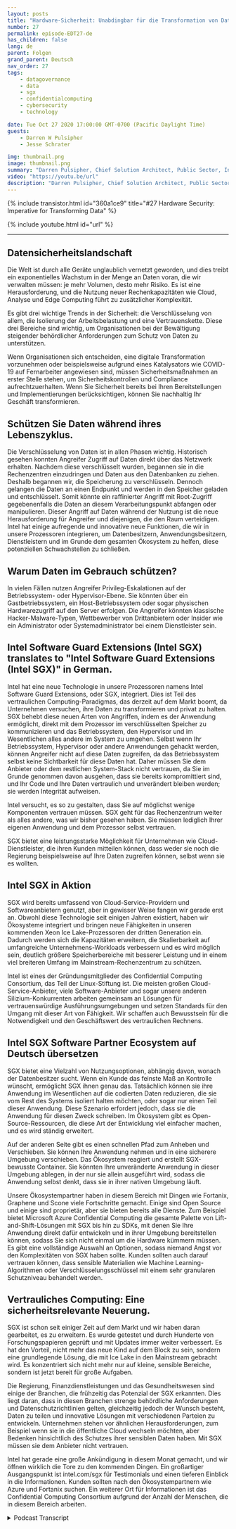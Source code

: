 ```yaml
---
layout: posts
title: "Hardware-Sicherheit: Unabdingbar für die Transformation von Daten"
number: 27
permalink: episode-EDT27-de
has_children: false
lang: de
parent: Folgen
grand_parent: Deutsch
nav_order: 27
tags:
    - datagovernance
    - data
    - sgx
    - confidentialcomputing
    - cybersecurity
    - technology

date: Tue Oct 27 2020 17:00:00 GMT-0700 (Pacific Daylight Time)
guests:
    - Darren W Pulsipher
    - Jesse Schrater

img: thumbnail.png
image: thumbnail.png
summary: "Darren Pulsipher, Chief Solution Architect, Public Sector, Intel, und Jesse Schrater, Security Manager, Data Platforms Group, Intel, diskutieren die aktuelle Sicherheitslandschaft und wie Intels SGX und das Partner-Ökosystem eine zeitnahe und bewährte Lösung für Daten in Verwendung und andere Sicherheitsbedenken bietet."
video: "https://youtu.be/url"
description: "Darren Pulsipher, Chief Solution Architect, Public Sector, Intel, und Jesse Schrater, Security Manager, Data Platforms Group, Intel, diskutieren die aktuelle Sicherheitslandschaft und wie Intels SGX und das Partner-Ökosystem eine zeitnahe und bewährte Lösung für Daten in Verwendung und andere Sicherheitsbedenken bietet."
---
```


<div>
{% include transistor.html id="360a1ce9" title="#27 Hardware Security: Imperative for Transforming Data" %}

{% include youtube.html id="url" %}
</div>

---

## Datensicherheitslandschaft

Die Welt ist durch alle Geräte unglaublich vernetzt geworden, und dies treibt ein exponentielles Wachstum in der Menge an Daten voran, die wir verwalten müssen: je mehr Volumen, desto mehr Risiko. Es ist eine Herausforderung, und die Nutzung neuer Rechenkapazitäten wie Cloud, Analyse und Edge Computing führt zu zusätzlicher Komplexität.

Es gibt drei wichtige Trends in der Sicherheit: die Verschlüsselung von allem, die Isolierung der Arbeitsbelastung und eine Vertrauenskette. Diese drei Bereiche sind wichtig, um Organisationen bei der Bewältigung steigender behördlicher Anforderungen zum Schutz von Daten zu unterstützen.

Wenn Organisationen sich entscheiden, eine digitale Transformation vorzunehmen oder beispielsweise aufgrund eines Katalysators wie COVID-19 auf Fernarbeiter angewiesen sind, müssen Sicherheitsmaßnahmen an erster Stelle stehen, um Sicherheitskontrollen und Compliance aufrechtzuerhalten. Wenn Sie Sicherheit bereits bei Ihren Bereitstellungen und Implementierungen berücksichtigen, können Sie nachhaltig Ihr Geschäft transformieren.

## Schützen Sie Daten während ihres Lebenszyklus.

Die Verschlüsselung von Daten ist in allen Phasen wichtig. Historisch gesehen konnten Angreifer Zugriff auf Daten direkt über das Netzwerk erhalten. Nachdem diese verschlüsselt wurden, begannen sie in die Rechenzentren einzudringen und Daten aus den Datenbanken zu ziehen. Deshalb begannen wir, die Speicherung zu verschlüsseln. Dennoch gelangen die Daten an einen Endpunkt und werden in den Speicher geladen und entschlüsselt. Somit könnte ein raffinierter Angriff mit Root-Zugriff gegebenenfalls die Daten an diesem Verarbeitungspunkt abfangen oder manipulieren. Dieser Angriff auf Daten während der Nutzung ist die neue Herausforderung für Angreifer und diejenigen, die den Raum verteidigen. Intel hat einige aufregende und innovative neue Funktionen, die wir in unsere Prozessoren integrieren, um Datenbesitzern, Anwendungsbesitzern, Dienstleistern und im Grunde dem gesamten Ökosystem zu helfen, diese potenziellen Schwachstellen zu schließen.

## Warum Daten im Gebrauch schützen?

In vielen Fällen nutzen Angreifer Privileg-Eskalationen auf der Betriebssystem- oder Hypervisor-Ebene. Sie könnten über ein Gastbetriebssystem, ein Host-Betriebssystem oder sogar physischen Hardwarezugriff auf den Server erfolgen. Die Angreifer könnten klassische Hacker-Malware-Typen, Wettbewerber von Drittanbietern oder Insider wie ein Administrator oder Systemadministrator bei einem Dienstleister sein.

## Intel Software Guard Extensions (Intel SGX) translates to "Intel Software Guard Extensions (Intel SGX)" in German.

Intel hat eine neue Technologie in unsere Prozessoren namens Intel Software Guard Extensions, oder SGX, integriert. Dies ist Teil des vertraulichen Computing-Paradigmas, das derzeit auf dem Markt boomt, da Unternehmen versuchen, ihre Daten zu transformieren und privat zu halten. SGX behebt diese neuen Arten von Angriffen, indem es der Anwendung ermöglicht, direkt mit dem Prozessor im verschlüsselten Speicher zu kommunizieren und das Betriebssystem, den Hypervisor und im Wesentlichen alles andere im System zu umgehen. Selbst wenn Ihr Betriebssystem, Hypervisor oder andere Anwendungen gehackt werden, können Angreifer nicht auf diese Daten zugreifen, da das Betriebssystem selbst keine Sichtbarkeit für diese Daten hat. Daher müssen Sie dem Anbieter oder dem restlichen System-Stack nicht vertrauen, da Sie im Grunde genommen davon ausgehen, dass sie bereits kompromittiert sind, und Ihr Code und Ihre Daten vertraulich und unverändert bleiben werden; sie werden Integrität aufweisen.

Intel versucht, es so zu gestalten, dass Sie auf möglichst wenige Komponenten vertrauen müssen. SGX geht für das Rechenzentrum weiter als alles andere, was wir bisher gesehen haben. Sie müssen lediglich Ihrer eigenen Anwendung und dem Prozessor selbst vertrauen.

SGX bietet eine leistungsstarke Möglichkeit für Unternehmen wie Cloud-Dienstleister, die ihren Kunden mitteilen können, dass weder sie noch die Regierung beispielsweise auf Ihre Daten zugreifen können, selbst wenn sie es wollten.

## Intel SGX in Aktion

SGX wird bereits umfassend von Cloud-Service-Providern und Softwareanbietern genutzt, aber in gewisser Weise fangen wir gerade erst an. Obwohl diese Technologie seit einigen Jahren existiert, haben wir Ökosysteme integriert und bringen neue Fähigkeiten in unseren kommenden Xeon Ice Lake-Prozessoren der dritten Generation ein. Dadurch werden sich die Kapazitäten erweitern, die Skalierbarkeit auf umfangreiche Unternehmens-Workloads verbessern und es wird möglich sein, deutlich größere Speicherbereiche mit besserer Leistung und in einem viel breiteren Umfang im Mainstream-Rechenzentrum zu schützen.

Intel ist eines der Gründungsmitglieder des Confidential Computing Consortium, das Teil der Linux-Stiftung ist. Die meisten großen Cloud-Service-Anbieter, viele Software-Anbieter und sogar unsere anderen Silizium-Konkurrenten arbeiten gemeinsam an Lösungen für vertrauenswürdige Ausführungsumgebungen und setzen Standards für den Umgang mit dieser Art von Fähigkeit. Wir schaffen auch Bewusstsein für die Notwendigkeit und den Geschäftswert des vertraulichen Rechnens.

## Intel SGX Software Partner Ecosystem auf Deutsch übersetzen

SGX bietet eine Vielzahl von Nutzungsoptionen, abhängig davon, wonach der Datenbesitzer sucht. Wenn ein Kunde das feinste Maß an Kontrolle wünscht, ermöglicht SGX ihnen genau das. Tatsächlich können sie ihre Anwendung im Wesentlichen auf die codierten Daten reduzieren, die sie vom Rest des Systems isoliert halten möchten, oder sogar nur einen Teil dieser Anwendung. Diese Szenario erfordert jedoch, dass sie die Anwendung für diesen Zweck schreiben. Im Ökosystem gibt es Open-Source-Ressourcen, die diese Art der Entwicklung viel einfacher machen, und es wird ständig erweitert.

Auf der anderen Seite gibt es einen schnellen Pfad zum Anheben und Verschieben. Sie können Ihre Anwendung nehmen und in eine sicherere Umgebung verschieben. Das Ökosystem reagiert und erstellt SGX-bewusste Container. Sie könnten Ihre unveränderte Anwendung in dieser Umgebung ablegen, in der nur sie allein ausgeführt wird, sodass die Anwendung selbst denkt, dass sie in ihrer nativen Umgebung läuft.

Unsere Ökosystempartner haben in diesem Bereich mit Dingen wie Fortanix, Graphene und Scone viele Fortschritte gemacht. Einige sind Open Source und einige sind proprietär, aber sie bieten bereits alle Dienste. Zum Beispiel bietet Microsoft Azure Confidential Computing die gesamte Palette von Lift-and-Shift-Lösungen mit SGX bis hin zu SDKs, mit denen Sie Ihre Anwendung direkt dafür entwickeln und in ihrer Umgebung bereitstellen können, sodass Sie sich nicht einmal um die Hardware kümmern müssen. Es gibt eine vollständige Auswahl an Optionen, sodass niemand Angst vor den Komplexitäten von SGX haben sollte. Kunden sollten auch darauf vertrauen können, dass sensible Materialien wie Machine Learning-Algorithmen oder Verschlüsselungsschlüssel mit einem sehr granularen Schutzniveau behandelt werden.

## Vertrauliches Computing: Eine sicherheitsrelevante Neuerung.

SGX ist schon seit einiger Zeit auf dem Markt und wir haben daran gearbeitet, es zu erweitern. Es wurde getestet und durch Hunderte von Forschungspapieren geprüft und mit Updates immer weiter verbessert. Es hat den Vorteil, nicht mehr das neue Kind auf dem Block zu sein, sondern eine grundlegende Lösung, die mit Ice Lake in den Mainstream gebracht wird. Es konzentriert sich nicht mehr nur auf kleine, sensible Bereiche, sondern ist jetzt bereit für große Aufgaben.

Die Regierung, Finanzdienstleistungen und das Gesundheitswesen sind einige der Branchen, die frühzeitig das Potenzial der SGX erkannten. Dies liegt daran, dass in diesen Branchen strenge behördliche Anforderungen und Datenschutzrichtlinien gelten, gleichzeitig jedoch der Wunsch besteht, Daten zu teilen und innovative Lösungen mit verschiedenen Parteien zu entwickeln. Unternehmen stehen vor ähnlichen Herausforderungen, zum Beispiel wenn sie in die öffentliche Cloud wechseln möchten, aber Bedenken hinsichtlich des Schutzes ihrer sensiblen Daten haben. Mit SGX müssen sie dem Anbieter nicht vertrauen.

Intel hat gerade eine große Ankündigung in diesem Monat gemacht, und wir öffnen wirklich die Tore zu den kommenden Dingen. Ein großartiger Ausgangspunkt ist intel.com/sgx für Testimonials und einen tieferen Einblick in die Informationen. Kunden sollten nach den Ökosystempartnern wie Azure und Fortanix suchen. Ein weiterer Ort für Informationen ist das Confidential Computing Consortium aufgrund der Anzahl der Menschen, die in diesem Bereich arbeiten.



<details>
<summary> Podcast Transcript </summary>

<p></p>

</details>
